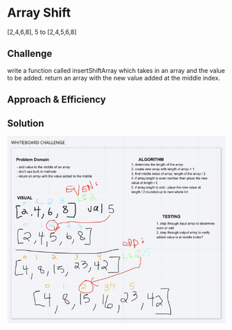 # Array Shift
<!-- Short summary or background information -->
 [2,4,6,8], 5  to [2,4,5,6,8]

## Challenge
<!-- Description of the challenge -->
write a function called insertShiftArray which takes in an array and the value to be added. return an array with the new value added at the middle index.

## Approach & Efficiency
<!-- What approach did you take? Why? What is the Big O space/time for this approach? -->



## Solution
<!-- Embedded whiteboard image -->
![Array Shift](assets/arrayshift.jpg)
